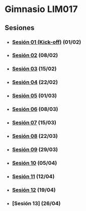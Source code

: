 # Gimnasio LIM017

## Sesiones

- ### [Sesión 01 (Kick-off)](./session-01.md) (01/02)

- ### [Sesión 02](./session-02.md) (08/02)

- ### [Sesión 03](./session-03.md) (15/02)

- ### [Sesión 04](./session-04.md) (22/02)

- ### [Sesión 05](./session-05.md) (01/03)

- ### [Sesión 06](./session-06.md) (08/03)

- ### [Sesión 07](./session-07.md) (15/03)

- ### [Sesión 08](./session-08.md) (22/03)

- ### [Sesión 09](./session-09.md) (29/03)

- ### [Sesión 10](./session-10.md) (05/04)

- ### [Sesión 11](./session-11.md) (12/04)

- ### [Sesión 12](./session-12.md) (19/04)

- ### [Sesión 13] (26/04)
